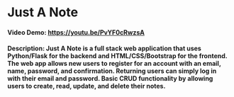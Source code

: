 # Just A Note
#### Video Demo:  https://youtu.be/PvYF0cRwzsA
#### Description: Just A Note is a full stack web application that uses Python/Flask for the backend and HTML/CSS/Bootstrap for the frontend. The web app allows new users to register for an account with an email, name, password, and confirmation. Returning users can simply log in with their email and password. Basic CRUD functionality by allowing users to create, read, update, and delete their notes.
